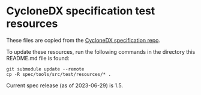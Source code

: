 # CycloneDX specification test resources

These files are copied from the [CycloneDX specification repo](https://github.com/CycloneDX/specification/tree/1.5/tools/src/test/resources).

To update these resources, run the following commands in the directory this README.md file is found:

    git submodule update --remote
    cp -R spec/tools/src/test/resources/* .


Current spec release (as of 2023-06-29) is 1.5. 
